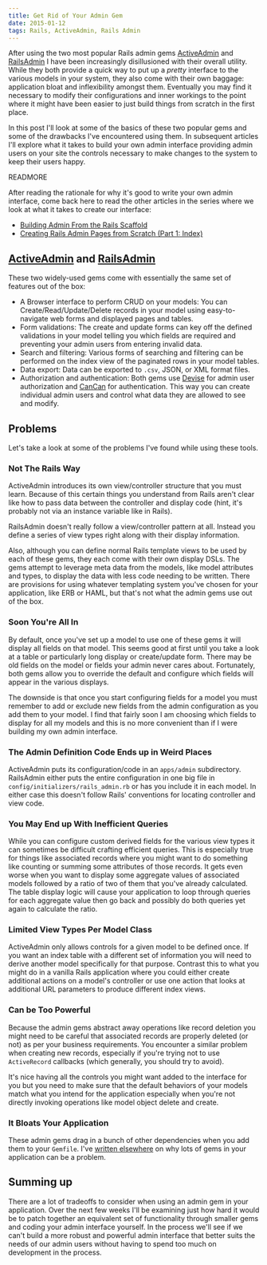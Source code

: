 ```yaml
---
title: Get Rid of Your Admin Gem
date: 2015-01-12
tags: Rails, ActiveAdmin, Rails Admin
---
```


After using the two most popular Rails admin gems
[ActiveAdmin](http://activeadmin.info/)
and [RailsAdmin](https://github.com/sferik/rails_admin)
I have been increasingly disillusioned with their overall utility.
While they both provide a quick way
to put up a *pretty* interface to the
various models in your system,
they also come with their own baggage:
application bloat and inflexibility amongst them.
Eventually you may find it necessary
to modify their configurations and inner workings
to the point where it might have been easier
to just build things from scratch in the first place.

In this post I'll look at
some of the basics of these two popular gems
and some of the drawbacks I've encountered using them.
In subsequent articles I'll explore
what it takes to build your own admin interface
providing admin users on your site
the controls necessary to make changes to the system
to keep their users happy.

READMORE

After reading the rationale
for why it's good to write your own admin interface,
come back here to read the other articles in the series
where we look at what it takes to create our interface:

- [Building Admin From the Rails Scaffold](2015-01-19-building-admin-from-the-rails-scaffold.html)
- [Creating Rails Admin Pages from Scratch (Part 1: Index)](2015-03-01-creating-rails-admin-pages-from-scratch-part-1-index.html)

## [ActiveAdmin](http://activeadmin.info/) and [RailsAdmin](https://github.com/sferik/rails_admin)

These two widely-used gems
come with essentially the same set of features out of the box:

- A Browser interface to perform CRUD on your models:
  You can Create/Read/Update/Delete records
  in your model using easy-to-navigate web forms and displayed pages and tables.
- Form validations:
  The create and update forms can key off
  the defined validations in your model
  telling you which fields are required
  and preventing your admin users from entering invalid data.
- Search and filtering:
  Various forms of searching and filtering
  can be performed on the index view
  of the paginated rows in your model tables.
- Data export:
  Data can be exported to `.csv`, JSON, or XML format files.
- Authorization and authentication:
  Both gems use [Devise](https://github.com/plataformatec/devise) for admin user authorization
  and [CanCan](https://github.com/ryanb/cancan) for authentication.
  This way you can create individual admin users
  and control what data they are allowed
  to see and modify.

## Problems

Let's take a look at some
of the problems I've found
while using these tools.

### Not The Rails Way

ActiveAdmin introduces
its own view/controller structure
that you must learn.
Because of this certain things
you understand from Rails aren't clear
like how to pass data between the controller and display code
(hint, it's probably not via an instance variable like in Rails). 

RailsAdmin doesn't really follow
a view/controller pattern at all.
Instead you define a series of
view types right along with their display information.

Also, although you can define normal Rails template views
to be used by each of these gems,
they each come with their own display DSLs.
The gems attempt to leverage meta data from the models,
like model attributes and types,
to display the data with less code needing to be written.
There are provisions for using
whatever templating system you've chosen for your application,
like ERB or HAML,
but that's not what the admin gems use out of the box.

### Soon You're All In

By default, once you've set up
a model to use one of these gems
it will display all fields on that model.
This seems good at first
until you take a look at a table or particularly long display or create/update form.
There may be old fields on the model
or fields your admin never cares about.
Fortunately, both gems allow you
to override the default and configure which fields will appear in the various displays.

The downside is that once you start configuring fields for a model
you must remember to add or exclude new fields
from the admin configuration
as you add them to your model.
I find that fairly soon I am choosing which fields to display
for all my models
and this is no more convenient
than if I were building my own admin interface.

### The Admin Definition Code Ends up in Weird Places

ActiveAdmin puts its configuration/code
in an `apps/admin` subdirectory.
RailsAdmin either puts the entire configuration
in one big file in `config/initializers/rails_admin.rb`
or has you include it in each model.
In either case this
doesn't follow Rails' conventions
for locating controller and view code.

### You May End up With Inefficient Queries

While you can configure custom derived fields
for the various view types
it can sometimes be difficult crafting efficient queries.
This is especially true for things like associated records
where you might want to do something like counting or summing
some attributes of those records.
It gets even worse when you want
to display some aggregate values of associated models
followed by a ratio of two of them that you've already calculated.
The table display logic
will cause your application
to loop through
queries for each aggregate value
then go back and possibly
do both queries yet again to calculate the ratio.

### Limited View Types Per Model Class

ActiveAdmin only allows controls
for a given model
to be defined once.
If you want an index table with a different set of information
you will need to derive another model
specifically for that purpose.
Contrast this to what you might do
in a vanilla Rails application
where you could either
create additional actions on a model's controller
or use one action that looks at additional URL parameters
to produce different index views.

### Can be Too Powerful

Because the admin gems abstract away operations like record deletion
you might need to be careful that associated records
are properly deleted (or not)
as per your business requirements.
You encounter a similar problem
when creating new records,
especially if you're trying not to use `ActiveRecord` callbacks
(which generally, you should try to avoid).

It's nice having all the controls you might want
added to the interface for you
but you need to make sure that
the default behaviors of your models
match what you intend for the application
especially when you're not directly invoking
operations like model object delete and create.

### It Bloats Your Application

These admin gems drag in a bunch of other dependencies
when you add them to your `Gemfile`. 
I've [written elsewhere](http://www.toptal.com/ruby-on-rails/top-10-mistakes-that-rails-programmers-make#common-mistake-5-using-too-many-gems) on
why lots of gems in your application can be a problem.

## Summing up

There are a lot of tradeoffs
to consider when using an admin gem in your application.
Over the next few weeks I'll
be examining just how hard
it would be to patch together
an equivalent set of functionality
through smaller gems
and coding your admin interface yourself.
In the process we'll
see if we can't build a more robust and powerful admin interface
that better suits the needs of our admin users
without having to spend too much on development in the process.

